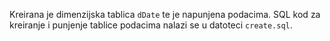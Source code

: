 Kreirana je dimenzijska tablica `dDate` te je napunjena podacima. SQL kod za kreiranje i punjenje tablice podacima nalazi se u datoteci `create.sql`.